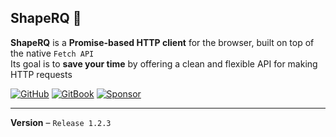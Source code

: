 ShapeRQ 🚀
---
**ShapeRQ** is a **Promise-based HTTP client** for the browser, built on top of the native `Fetch API`  
Its goal is to **save your time** by offering a clean and flexible API for making HTTP requests

[![GitHub](https://img.shields.io/badge/🛠️-Source_Code-red)](https://github.com/INTELB0Y/ShapeRQ) [![GitBook](https://img.shields.io/badge/📕-Documentation-blue)](https://shapetech.gitbook.io/shapetech/shape-rq/) [![Sponsor](https://img.shields.io/badge/☕-Donate-orange)](http://hipolink.me/intelboy)
 
---

**Version** – `Release 1.2.3`
